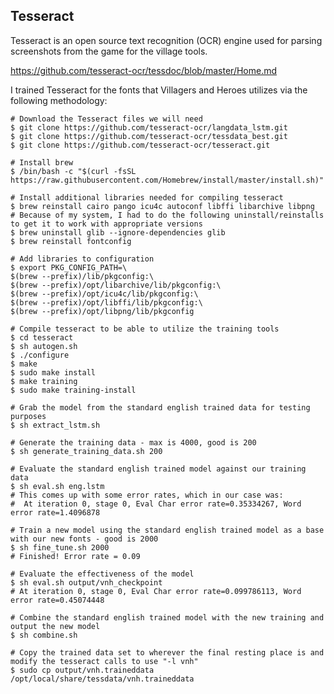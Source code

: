 Tesseract
---------
Tesseract is an open source text recognition (OCR) engine used for parsing screenshots from the game for the village
tools.

https://github.com/tesseract-ocr/tessdoc/blob/master/Home.md

I trained Tesseract for the fonts that Villagers and Heroes utilizes via the following methodology:

    # Download the Tesseract files we will need
    $ git clone https://github.com/tesseract-ocr/langdata_lstm.git
    $ git clone https://github.com/tesseract-ocr/tessdata_best.git
    $ git clone https://github.com/tesseract-ocr/tesseract.git
    
    # Install brew
    $ /bin/bash -c "$(curl -fsSL https://raw.githubusercontent.com/Homebrew/install/master/install.sh)"
    
    # Install additional libraries needed for compiling tesseract
    $ brew reinstall cairo pango icu4c autoconf libffi libarchive libpng
    # Because of my system, I had to do the following uninstall/reinstalls to get it to work with appropriate versions
    $ brew uninstall glib --ignore-dependencies glib
    $ brew reinstall fontconfig
    
    # Add libraries to configuration
    $ export PKG_CONFIG_PATH=\
    $(brew --prefix)/lib/pkgconfig:\
    $(brew --prefix)/opt/libarchive/lib/pkgconfig:\
    $(brew --prefix)/opt/icu4c/lib/pkgconfig:\
    $(brew --prefix)/opt/libffi/lib/pkgconfig:\
    $(brew --prefix)/opt/libpng/lib/pkgconfig
    
    # Compile tesseract to be able to utilize the training tools
    $ cd tesseract
    $ sh autogen.sh
    $ ./configure
    $ make
    $ sudo make install
    $ make training
    $ sudo make training-install

    # Grab the model from the standard english trained data for testing purposes
    $ sh extract_lstm.sh

    # Generate the training data - max is 4000, good is 200
    $ sh generate_training_data.sh 200

    # Evaluate the standard english trained model against our training data
    $ sh eval.sh eng.lstm
    # This comes up with some error rates, which in our case was:
    #  At iteration 0, stage 0, Eval Char error rate=0.35334267, Word error rate=1.4096878
    
    # Train a new model using the standard english trained model as a base with our new fonts - good is 2000 
    $ sh fine_tune.sh 2000
    # Finished! Error rate = 0.09
    
    # Evaluate the effectiveness of the model
    $ sh eval.sh output/vnh_checkpoint
    # At iteration 0, stage 0, Eval Char error rate=0.099786113, Word error rate=0.45074448
    
    # Combine the standard english trained model with the new training and output the new model
    $ sh combine.sh
 
    # Copy the trained data set to wherever the final resting place is and modify the tesseract calls to use "-l vnh"
    $ sudo cp output/vnh.traineddata /opt/local/share/tessdata/vnh.traineddata
